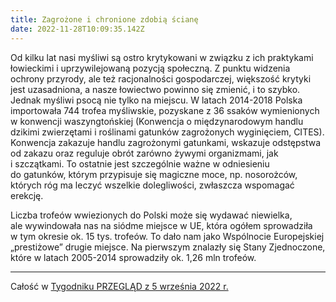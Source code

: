```yaml
---
title: Zagrożone i chronione zdobią ścianę
date: 2022-11-28T10:09:35.142Z
---
```

Od kilku lat nasi myśliwi są ostro krytykowani w związku z ich praktykami łowieckimi i uprzywilejowaną pozycją społeczną. Z punktu widzenia ochrony przyrody, ale też racjonalności gospodarczej, większość krytyki jest uzasadniona, a nasze łowiectwo powinno się zmienić, i to szybko. Jednak myśliwi psocą nie tylko na miejscu. W latach 2014-2018 Polska importowała 744 trofea myśliwskie, pozyskane z 36 ssaków wymienionych w konwencji waszyngtońskiej (Konwencja o międzynarodowym handlu dzikimi zwierzętami i roślinami gatunków zagrożonych wyginięciem, CITES). Konwencja zakazuje handlu zagrożonymi gatunkami, wskazuje odstępstwa od zakazu oraz reguluje obrót zarówno żywymi organizmami, jak i szczątkami. To ostatnie jest szczególnie ważne w odniesieniu do gatunków, którym przypisuje się magiczne moce, np. nosorożców, których róg ma leczyć wszelkie dolegliwości, zwłaszcza wspomagać erekcję.

Liczba trofeów wwiezionych do Polski może się wydawać niewielka, ale wywindowała nas na siódme miejsce w UE, która ogółem sprowadziła w tym okresie ok. 15 tys. trofeów. To dało nam jako Wspólnocie Europejskiej „prestiżowe” drugie miejsce. Na pierwszym znalazły się Stany Zjednoczone, które w latach 2005-2014 sprowadziły ok. 1,26 mln trofeów.

- - -

Całość w [Tygodniku PRZEGLĄD z 5 września 2022 r.](https://www.tygodnikprzeglad.pl/zagrozone-chronione-zdobia-sciane/)